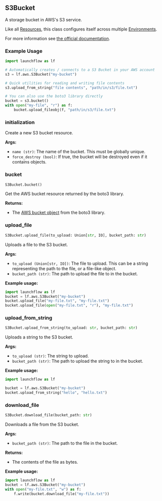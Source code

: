 ## S3Bucket

A storage bucket in AWS's S3 service.

Like all [Resources](/docs/concepts/resources), this class configures itself across multiple [Environments](/docs/concepts/environments).

For more information see [the official documentation](https://docs.aws.amazon.com/s3/).

### Example Usage
```python
import launchflow as lf

# Automatically creates / connects to a S3 Bucket in your AWS account
s3 = lf.aws.S3Bucket("my-bucket")

# Quick utilities for reading and writing file contents
s3.upload_from_string("file contents", "path/in/s3/file.txt")

# You can also use the boto3 library directly
bucket = s3.bucket()
with open("my-file", "r") as f:
    bucket.upload_fileobj(f, "path/in/s3/file.txt")
```

### initialization

Create a new S3 bucket resource.

**Args:**
- `name (str)`: The name of the bucket. This must be globally unique.
- `force_destroy (bool)`: If true, the bucket will be destroyed even if it contains objects.

### bucket

```python
S3Bucket.bucket()
```

Get the AWS bucket resource returned by the boto3 library.

**Returns:**
- The [AWS bucket object](https://boto3.amazonaws.com/v1/documentation/api/latest/reference/services/s3/bucket/index.html) from the boto3 library.

### upload\_file

```python
S3Bucket.upload_file(to_upload: Union[str, IO], bucket_path: str)
```

Uploads a file to the S3 bucket.

**Args:**
- `to_upload (Union[str, IO])`: The file to upload. This can be a string representing the path to the file, or a file-like object.
- `bucket_path (str)`: The path to upload the file to in the bucket.

**Example usage:**
```python
import launchflow as lf
bucket = lf.aws.S3Bucket("my-bucket")
bucket.upload_file("my-file.txt", "my-file.txt")
bucket.upload_file(open("my-file.txt", "r"), "my-file.txt")
```

### upload\_from\_string

```python
S3Bucket.upload_from_string(to_upload: str, bucket_path: str)
```

Uploads a string to the S3 bucket.

**Args:**
- `to_upload (str)`: The string to upload.
- `bucket_path (str)`: The path to upload the string to in the bucket.

**Example usage:**
```python
import launchflow as lf

bucket = lf.aws.S3Bucket("my-bucket")
bucket.upload_from_string("hello", "hello.txt")
```

### download\_file

```python
S3Bucket.download_file(bucket_path: str)
```

Downloads a file from the S3 bucket.

**Args:**
- `bucket_path (str)`: The path to the file in the bucket.

**Returns:**
- The contents of the file as bytes.

**Example usage:**
```python
import launchflow as lf
bucket = lf.aws.S3Bucket("my-bucket")
with open("my-file.txt", "w") as f:
    f.write(bucket.download_file("my-file.txt"))
```
